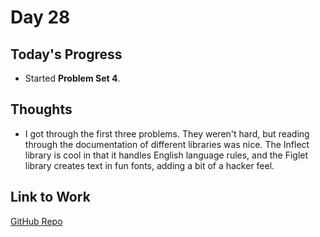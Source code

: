 # Day 28

## Today's Progress
- Started **Problem Set 4**.

## Thoughts
- I got through the first three problems. They weren't hard, but reading through the documentation of different libraries was nice. The Inflect library is cool in that it handles English language rules, and the Figlet library creates text in fun fonts, adding a bit of a hacker feel.

## Link to Work
[GitHub Repo](https://github.com/V-Paritosh/CS50-Python)
